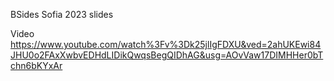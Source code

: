 BSides Sofia 2023 slides

Video
https://www.youtube.com/watch%3Fv%3Dk25jlIgFDXU&ved=2ahUKEwi84JHU0o2FAxXwbvEDHdLIDikQwqsBegQIDhAG&usg=AOvVaw17DIMHHer0bTchn6bKYxAr
